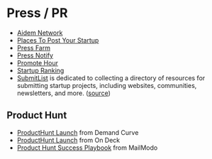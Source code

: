 # Press / PR

- [Aidem Network](https://www.aidem.network)
- [Places To Post Your Startup](https://www.placestopostyourstartup.com)
- [Press Farm](https://press.farm)
- [Press Notify](https://pressnotify.com)
- [Promote Hour](https://www.promotehour.com)
- [Startup Ranking](https://www.startupranking.com)
- [SubmitList](https://submitlist.net) is dedicated to collecting a directory of resources for submitting startup projects, including websites, communities, newsletters, and more. ([source](https://github.com/BossChow/ultimate-submit-list))

## Product Hunt

- [ProductHunt Launch](https://www.demandcurve.com/playbooks/product-hunt-launch) from Demand Curve
- [ProductHunt Launch](https://odteam.notion.site/Launch-on-Product-Hunt-9133bb05c8c94efaa534140bbd85a02a) from On Deck
- [Product Hunt Success Playbook](https://www.mailmodo.com/product-hunt-launch/) from MailModo